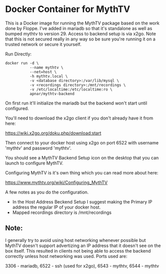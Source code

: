# Docker Container for MythTV

This is a Docker image for running the MythTV package
based on the work done by Floppe. I've added in mariadb
so that it's standalone as well as bumped mythtv to version 29.
Access to backend setup is via x2go.  Note that this is not secured
really in any way so be sure you're running it on a trusted network
or secure it yourself.


Run Directly:
```
docker run -d \
           --name mythtv \
           --net=host \
           -h mythtv.local \
           -v <database directory>:/var/lib/mysql \
           -v <recordings directory>:/mnt/recordings \
           -v /etc/localtime:/etc/localtime:ro \
           apnar/mythtv-backend
```
On first run it'll initialize the mariadb but the backend won't start until configured.

You'll need to download the x2go client if you don't already have it from here:

https://wiki.x2go.org/doku.php/download:start

Then connect to your docker host using x2go on port 6522 with username 'mythtv' and password 'mythtv'.

You should see a MythTV Backend Setup icon on the desktop that you can launch to configure MythTV.

Configuring MythTV is it's own thing which you can read more about here:

https://www.mythtv.org/wiki/Configuring_MythTV

A few notes as you do the configuration.

 - In the Host Address Beckend Setup I suggest making the Primary IP address the regular IP of your docker host.
 - Mapped recordings directory is /mnt/recordings 


## Note:

I generally try to avoid using host networking whenever possible but MythTV doesn't support advertizing
an IP address that it doesn't see on the box itself.  This resulted in clients not being able to access
the backend correctly unless host networking was used. Ports used are:

3306 - mariadb, 6522 - ssh (used for x2go), 6543 - mythtv, 6544 - mythtv

